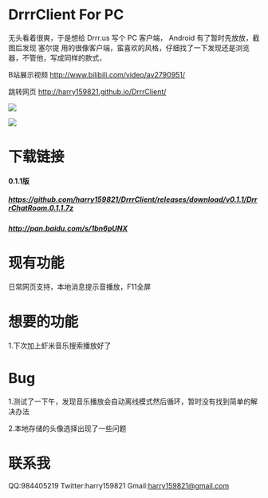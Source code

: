 # DrrrClient For PC

无头看着很爽，于是想给 Drrr.us 写个 PC 客户端， Android 有了暂时先放放，截图后发现 塞尔提 用的很像客户端，蛮喜欢的风格，仔细找了一下发现还是浏览器，不管他，写成同样的款式， 

B站展示视频 http://www.bilibili.com/video/av2790951/

跳转网页 http://harry159821.github.io/DrrrClient/

![](https://github.com/harry159821/DrrrClient/raw/master/Shot/drrrPC2.png)

![](https://github.com/harry159821/DrrrClient/raw/master/Shot/drrrPC3.png)

# 下载链接
#### 0.1.1版
##### https://github.com/harry159821/DrrrClient/releases/download/v0.1.1/DrrrChatRoom.0.1.1.7z
##### http://pan.baidu.com/s/1bn6pUNX

# 现有功能
日常网页支持，本地消息提示音播放，F11全屏

# 想要的功能
1.下次加上虾米音乐搜索播放好了

# Bug
1.测试了一下午，发现音乐播放会自动离线模式然后循环，暂时没有找到简单的解决办法

2.本地存储的头像选择出现了一些问题

# 联系我
QQ:984405219
Twitter:harry159821
Gmail:harry159821@gmail.com
